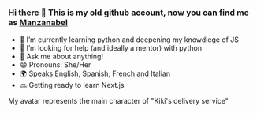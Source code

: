### Hi there 👋 This is my old github account, now you can find me as [Manzanabel](https://github.com/Manzanabel)

- 🌱 I’m currently learning python and deepening my knowdlege of JS
- 🤔 I’m looking for help (and ideally a mentor) with python
- 💬 Ask me about anything! 
- 😄 Pronouns: She/Her
- 🌍 Speaks English, Spanish, French and Italian
- 🔜 Getting ready to learn Next.js

My avatar represents the main character of "Kiki's delivery service"
